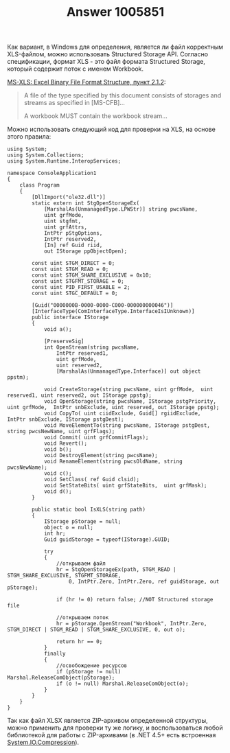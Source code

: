 ﻿---
title: "Answer 1005851"
se.owner.user_id: 240512
se.owner.display_name: "MSDN.WhiteKnight"
se.owner.link: "https://ru.stackoverflow.com/users/240512/msdn-whiteknight"
se.answer_id: 1005851
se.question_id: 1005799
se.post_type: answer
se.score: 2
se.is_accepted: False
---
<p>Как вариант, в Windows для определения, является ли файл корректным XLS-файлом, можно использовать Structured Storage API. Согласно спецификации, формат XLS - это файл формата Structured Storage, который содержит поток с именем Workbook.</p>

<p><a href="https://docs.microsoft.com/en-us/openspecs/office_file_formats/ms-xls/f67ac5ed-b0a7-4b2c-9b7a-28933eeaac7e" rel="nofollow noreferrer">MS-XLS: Excel Binary File Format Structure, пункт 2.1.2</a>:</p>

<blockquote>
  <p>A file of the type specified by this document consists of storages and streams as specified in [MS-CFB]... </p>
  
  <p>A workbook MUST contain the workbook stream...</p>
</blockquote>

<p>Можно использовать следующий код для проверки на XLS, на основе этого правила:</p>

<pre><code>using System;
using System.Collections;
using System.Runtime.InteropServices;

namespace ConsoleApplication1
{
    class Program
    {
        [DllImport("ole32.dll")]
        static extern int StgOpenStorageEx(
            [MarshalAs(UnmanagedType.LPWStr)] string pwcsName,
            uint grfMode,
            uint stgfmt,
            uint grfAttrs,
            IntPtr pStgOptions,
            IntPtr reserved2,
            [In] ref Guid riid,
            out IStorage ppObjectOpen);

        const uint STGM_DIRECT = 0;
        const uint STGM_READ = 0;        
        const uint STGM_SHARE_EXCLUSIVE = 0x10;        
        const uint STGFMT_STORAGE = 0;        
        const uint PID_FIRST_USABLE = 2;
        const uint STGC_DEFAULT = 0;               

        [Guid("0000000B-0000-0000-C000-000000000046")]
        [InterfaceType(ComInterfaceType.InterfaceIsIUnknown)]
        public interface IStorage
        {
            void a();

            [PreserveSig]
            int OpenStream(string pwcsName, 
                IntPtr reserved1, 
                uint grfMode, 
                uint reserved2, 
                [MarshalAs(UnmanagedType.Interface)] out object ppstm);

            void CreateStorage(string pwcsName, uint grfMode,  uint reserved1, uint reserved2, out IStorage ppstg);            
            void OpenStorage(string pwcsName, IStorage pstgPriority,  uint grfMode,  IntPtr snbExclude, uint reserved, out IStorage ppstg);            
            void CopyTo( uint ciidExclude, Guid[] rgiidExclude,  IntPtr snbExclude, IStorage pstgDest);            
            void MoveElementTo(string pwcsName, IStorage pstgDest, string pwcsNewName, uint grfFlags);            
            void Commit( uint grfCommitFlags);            
            void Revert();            
            void b();            
            void DestroyElement(string pwcsName);            
            void RenameElement(string pwcsOldName, string pwcsNewName);            
            void c();            
            void SetClass( ref Guid clsid);            
            void SetStateBits( uint grfStateBits,  uint grfMask);            
            void d();
        }

        public static bool IsXLS(string path)
        {            
            IStorage pStorage = null;
            object o = null;
            int hr;            
            Guid guidStorage = typeof(IStorage).GUID;            

            try
            {
                //открываем файл
                hr = StgOpenStorageEx(path, STGM_READ | STGM_SHARE_EXCLUSIVE, STGFMT_STORAGE,
                    0, IntPtr.Zero, IntPtr.Zero, ref guidStorage, out pStorage);

                if (hr != 0) return false; //NOT Structured storage file                 

                //открываем поток
                hr = pStorage.OpenStream("Workbook", IntPtr.Zero, STGM_DIRECT | STGM_READ | STGM_SHARE_EXCLUSIVE, 0, out o);

                return hr == 0;
            }
            finally
            {
                //освобождение ресурсов                
                if (pStorage != null) Marshal.ReleaseComObject(pStorage);
                if (o != null) Marshal.ReleaseComObject(o);
            }
        }       
    }  
}
</code></pre>

<p>Так как файл XLSX является ZIP-архивом определенной структуры, можно применить для проверки ту же логику, и воспользоваться любой библиотекой для работы с ZIP-архивами (в .NET 4.5+ есть встроенная <a href="https://docs.microsoft.com/en-us/dotnet/api/system.io.compression?view=netcore-2.1" rel="nofollow noreferrer">System.IO.Compression</a>).</p>
